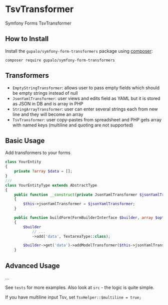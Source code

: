 TsvTransformer
==============

Symfony Forms TsvTransformer

How to Install
--------------

Install the `gupalo/symfony-form-transformers` package using [composer](http://getcomposer.org/):

```shell
composer require gupalo/symfony-form-transformers
```

Transformers
------------

* `EmptyStringTransformer`: allows user to pass empty fields which should be empty strings instead of null
* `JsonYamlTransformer`: user views and edits field as YAML but it is stored as JSON in DB and is array in PHP
* `StringArrayTransformer`: user can enter several strings each from new line and they will become an array
* `TsvTransformer`: user copy-pastes from spreadsheet and PHP gets array with named keys (multiline and quoting are not supported)

Basic Usage
-----------

Add transformers to your forms

```php
class YourEntity
{
    private ?array $data = [];
}
///
class YourEntityType extends AbstractType
{
    public function __construct(private JsonYamlTransformer $jsonYamlTransformer)
    {
        $this->jsonYamlTransformer = $jsonYamlTransformer;
    }

    public function buildForm(FormBuilderInterface $builder, array $options): void
    {
        $builder
            // ...
            ->add('data', TextareaType::class);

        $builder->get('data')->addModelTransformer($this->jsonYamlTransformer);
    }
```

Advanced Usage
--------------

...

See `tests` for more examples. Also look at `src` - the logic is quite simple.

If you have multiline input Tsv, set `TsvHelper::$multiline = true;` 
